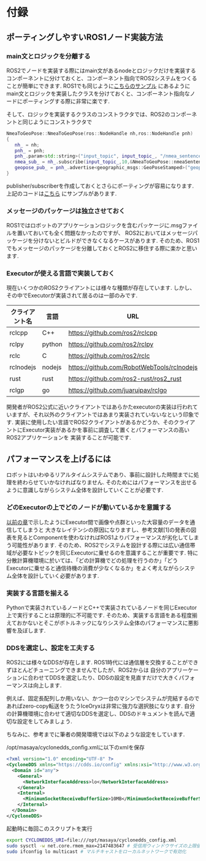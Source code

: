 # 付録


## ポーティングしやすいROS1ノード実装方法

### main文とロジックを分離する
ROS2でノードを実装する際にはmain文があるnodeとロジックだけを実装するコンポーネントに分けておくと、コンポーネント指向でROS2システムをつくることが簡単にできます.
ROS1でも同じように[こちらのサンプル](https://github.com/OUXT-Polaris/nmea_to_geopose/tree/master/src)
にあるようにmain文とロジックを実装したクラスを分けておくと、コンポーネント指向なノードにポーティングする際に非常に楽です.

そして、ロジックを実装するクラスのコンストラクタでは、ROS2のコンポーネントと同じようにコンストラクタで
```cpp
NmeaToGeoPose::NmeaToGeoPose(ros::NodeHandle nh,ros::NodeHandle pnh)
{
   nh_ = nh;
   pnh_ = pnh;
   pnh_.param<std::string>("input_topic", input_topic_, "/nmea_sentence");
   nmea_sub_ = nh_.subscribe(input_topic_,10,&NmeaToGeoPose::nmeaSentenceCallback,this);
   geopose_pub_ = pnh_.advertise<geographic_msgs::GeoPoseStamped>("geopose",1);
}
```
publisher/subscriberを作成しておくとさらにポーティングが容易になります.
上記のコードは[こちら](https://github.com/OUXT-Polaris/nmea_to_geopose/blob/2564e99b65418ab9ba216b5664601e51ca53e6ec/src/nmea_to_geopose.cpp#L3-L10)
にサンプルがあります.

### メッセージのパッケージは独立させておく

ROS1ではロボットのアプリケーションロジックを含むパッケージに.msgファイルを置いておいても全く問題なかったのですが、
ROS2においてはメッセージパッケージを分けないとビルドができなくなるケースがあります.
そのため、ROS1でもメッセージのパッケージを分離しておくとROS2に移住する際に楽かと思います.

### Executorが使える言語で実装しておく

現在いくつかのROS2クライアントには様々な種類が存在しています.
しかし、その中でExecutorが実装されて居るのは一部のみです.

| クライアント名 | 言語   | URL                                        | Executorの実装 |
| -------------- | ------ | ------------------------------------------ | -------------- |
| rclcpp         | C++    | https://github.com/ros2/rclcpp             | あり           |
| rclpy          | python | https://github.com/ros2/rclpy              | あり           |
| rclc           | C      | https://github.com/ros2/rclc               | あり           |
| rclnodejs      | nodejs | https://github.com/RobotWebTools/rclnodejs | なし           |
| rust           | rust   | https://github.com/ros2-rust/ros2_rust     | なし           |
| rclgp          | go     | https://github.com/juaruipav/rclgo         | なし           |

開発者がROS2公式に近いクライアントではあらかたexecutorの実装は行われていますが、それ以外のクライアントではあまり実装されていないなという印象です.
実装に使用したい言語でROS2クライアントがあるかどうか、そのクライアントにExecutor実装があるかを事前に調査して置くとパフォーマンスの高いROS2アプリケーションを
実装することが可能です.

## パフォーマンスを上げるには

ロボットはいわゆるリアルタイムシステムであり、事前に設計した時間までに処理を終わらせていかなければなりません.
そのためにはパフォーマンスを出せるように意識しながらシステム全体を設計していくことが必要です.
### どのExecutorの上でどのノードが動いているかを意識する

[以前の章](https://hakuturu583.github.io/ros_rsj_seminar/ros2/#nodeexecutor)で示したようにExecutor間で画像や点群といった大容量のデータを通信してしまうと
大きなレイテンシの原因になりますし、参考文献[1]の発表の図表を見るとComponentを使わなければROS1よりパフォーマンスが劣化してしまう可能性があります.
そのため、ROS2でシステムを設計する際には広い通信帯域が必要なトピックを同じExecutorに乗せるのを意識することが重要です.
特に分散計算機環境に於いては、「どの計算機でどの処理を行うのか」「どうExecutorに乗せると通信待機の消費が少なくなるか」をよく考えながらシステム全体を設計していく必要があります.

### 実装する言語を揃える

Pythonで実装されているノードとC++で実装されているノードを同じExecutor上で実行することは原理的に不可能です.
そのため、実装する言語をある程度揃えておかないとそこがボトルネックになりシステム全体のパフォーマンスに悪影響を及ぼします.

### DDSを選定し、設定を工夫する
ROS2には様々なDDSが存在します.
ROS1時代には通信層を交換することができずほとんどチューニングできませんでしたが、ROS2からは
自分のアプリーケーションに合わせてDDSを選定したり、DDSの設定を見直すだけで大きくパフォーマンスは向上します.

例えば、固定長配列しか用いない、かつ一台のマシンでシステムが完結するのであればzero-copy転送をうたうIceOryxは非常に強力な選択肢になります.
自分の計算機環境に合わせて適切なDDSを選定し、DDSのドキュメントを読んで適切な設定をしてみましょう.

ちなみに、参考までに筆者の開発環境では以下のような設定をしています.

/opt/masaya/cyclonedds_config.xmlに以下のxmlを保存

```xml
<?xml version="1.0" encoding="UTF-8" ?>
<CycloneDDS xmlns="https://cdds.io/config" xmlns:xsi="http://www.w3.org/2001/XMLSchema-instance" xsi:schemaLocation="https://cdds.io/config https://raw.githubusercontent.com/eclipse-cyclonedds/cyclonedds/master/etc/cyclonedds.xsd">
  <Domain id="any">
    <General>
      <NetworkInterfaceAddress>lo</NetworkInterfaceAddress>
    </General>
    <Internal>
      <MinimumSocketReceiveBufferSize>10MB</MinimumSocketReceiveBufferSize>
    </Internal>
  </Domain>
</CycloneDDS>
```

起動時に毎回このスクリプトを実行
```bash
export CYCLONEDDS_URI=file:///opt/masaya/cyclonedds_config.xml
sudo sysctl -w net.core.rmem_max=2147483647 # 受信用ウィンドウサイズの上限値を指定
sudo ifconfig lo multicast # マルチキャストをローカルネットワークで有効化
```
